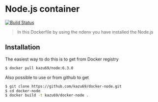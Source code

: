 Node.js container
====================

[![Build Status](https://travis-ci.org/kazu69/docker-node.svg?branch=6.3.0)](https://travis-ci.org/kazu69/docker-node)

> In this Dockerfile by using the ndenv you have installed the Node.js

Installation
-----

The easiest way to do this is to get from Docker registry

```sh
$ docker pull kazu69/node:6.3.0
```

Also possible to use or from github to get

```sh
$ git clone https://github.com/kazu69/docker-node.git
$ cd docker-node
$ docker build -t kazu69/docker-node .
```
